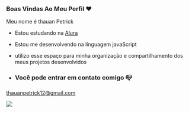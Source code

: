 ### Boas Vindas Ao Meu Perfil ❤️

Meu nome é thauan Petrick 

- Estou estudando na [Alura](https://www.alura.com.br)
- Estou me desenvolvendo na línguagem javaScript
- utilizo esse espaço para minha  organização e compartilhamento dos meus projetos desenvolvidos

- ### Você pode entrar em contato comigo 📪

thauanpetrick12@gmail.com

![](https://media1.tenor.com/m/mCiM7CmGGI4AAAAC/naruto.gif) 

